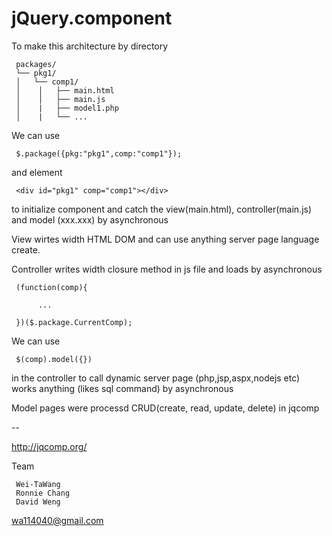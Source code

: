 jQuery.component
=================


To make this architecture by directory 

     packages/
     └── pkg1/
     │   └── comp1/
     │    │   ├── main.html
     │    │   ├── main.js
     │    |   ├── model1.php
     │    |   └── ...

We can use

     $.package({pkg:"pkg1",comp:"comp1"}); 

and element

     <div id="pkg1" comp="comp1"></div>

to initialize component and catch the view(main.html), controller(main.js) and model (xxx.xxx) by asynchronous

View wirtes width HTML DOM and can use anything server page language create.

Controller writes width closure method in js file and loads by asynchronous

     (function(comp){
          
          ...
          
     })($.package.CurrentComp);


We can use 

     $(comp).model({}) 

in the controller to call dynamic server page (php,jsp,aspx,nodejs etc) works anything (likes sql command) by asynchronous

Model pages were processd CRUD(create, read, update, delete) in jqcomp

--

http://jqcomp.org/

Team

     Wei-TaWang
     Ronnie Chang
     David Weng

wa114040@gmail.com

